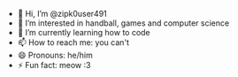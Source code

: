 - 👋 Hi, I’m @zipk0user491
- 👀 I’m interested in handball, games and computer science
- 🌱 I’m currently learning how to code
- 📫 How to reach me: you can't
- 😄 Pronouns: he/him
- ⚡ Fun fact: meow :3

<!---
zipk0user491/zipk0user491 is a ✨ special ✨ repository because its `README.md` (this file) appears on your GitHub profile.
You can click the Preview link to take a look at your changes.
--->
